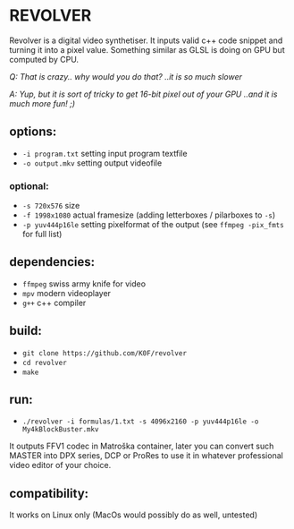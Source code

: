 # REVOLVER

  Revolver is a digital video synthetiser. It inputs valid c++ code snippet and turning it into a pixel value. Something similar as GLSL is doing on GPU but computed by CPU. 

  _Q: That is crazy.. why would you do that? ..it is so much slower_
  
  _A: Yup, but it is sort of tricky to get 16-bit pixel out of your GPU ..and it is much more fun! ;)_

## options:

  - ```-i program.txt``` setting input program textfile
  - ```-o output.mkv``` setting output videofile

### optional:

  - ```-s 720x576``` size
  - ```-f 1998x1080``` actual framesize (adding letterboxes / pilarboxes to ```-s```)
  - ```-p yuv444p16le``` setting pixelformat of the output (see ```ffmpeg -pix_fmts``` for full list)


## dependencies:

  - ```ffmpeg``` swiss army knife for video
  - ```mpv``` modern videoplayer
  - ```g++``` c++ compiler

## build:

  - ```git clone https://github.com/K0F/revolver```
  - ```cd revolver```
  - ```make```

## run:

  - ```./revolver -i formulas/1.txt -s 4096x2160 -p yuv444p16le -o My4kBlockBuster.mkv```
 
  It outputs FFV1 codec in Matroška container, later you can convert such MASTER into DPX series, DCP or ProRes to use it in whatever professional video editor of your choice.

## compatibility:

  It works on Linux only (MacOs would possibly do as well, untested)
